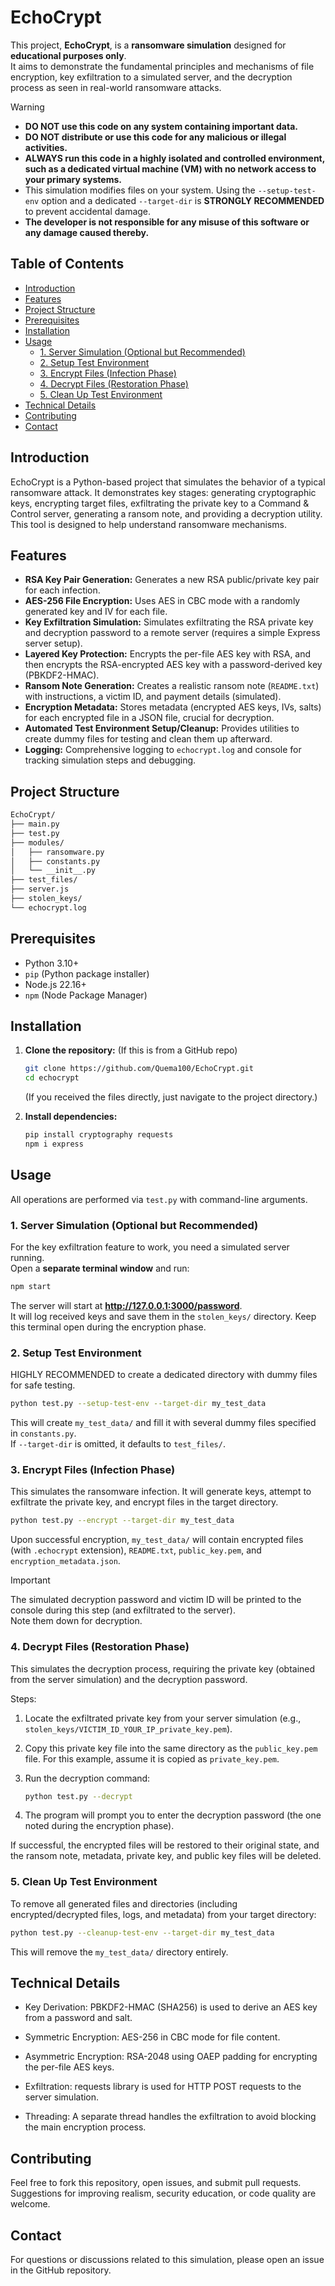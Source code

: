 # EchoCrypt

This project, **EchoCrypt**, is a **ransomware simulation** designed for **educational purposes only**.  
It aims to demonstrate the fundamental principles and mechanisms of file encryption, key exfiltration to a simulated server, and the decryption process as seen in real-world ransomware attacks.  

> [!WARNING]    
> * **DO NOT use this code on any system containing important data.**  
> * **DO NOT distribute or use this code for any malicious or illegal activities.**  
> * **ALWAYS run this code in a highly isolated and controlled environment, such as a dedicated virtual machine (VM) with no network access to your primary systems.**  
> * This simulation modifies files on your system. Using the `--setup-test-env` option and a dedicated `--target-dir` is **STRONGLY RECOMMENDED** to prevent accidental damage.  
> * **The developer is not responsible for any misuse of this software or any damage caused thereby.**  

## Table of Contents

* [Introduction](#introduction)
* [Features](#features)
* [Project Structure](#project-structure)
* [Prerequisites](#prerequisites)
* [Installation](#installation)
* [Usage](#usage)
    * [1. Server Simulation (Optional but Recommended)](#1-Server-Simulation-Optional-but-Recommended)
    * [2. Setup Test Environment](#2-setup-test-environment)
    * [3. Encrypt Files (Infection Phase)](#3-encrypt-files-infection-phase)
    * [4. Decrypt Files (Restoration Phase)](#4-decrypt-files-restoration-phase)
    * [5. Clean Up Test Environment](#5-clean-up-test-environment)
* [Technical Details](#technical-details)
* [Contributing](#contributing)
* [Contact](#contact)

## Introduction

EchoCrypt is a Python-based project that simulates the behavior of a typical ransomware attack. It demonstrates key stages: generating cryptographic keys, encrypting target files, exfiltrating the private key to a Command & Control server, generating a ransom note, and providing a decryption utility. This tool is designed to help understand ransomware mechanisms.

## Features

* **RSA Key Pair Generation:** Generates a new RSA public/private key pair for each infection.
* **AES-256 File Encryption:** Uses AES in CBC mode with a randomly generated key and IV for each file.
* **Key Exfiltration Simulation:** Simulates exfiltrating the RSA private key and decryption password to a remote server (requires a simple Express server setup).
* **Layered Key Protection:** Encrypts the per-file AES key with RSA, and then encrypts the RSA-encrypted AES key with a password-derived key (PBKDF2-HMAC).
* **Ransom Note Generation:** Creates a realistic ransom note (`README.txt`) with instructions, a victim ID, and payment details (simulated).
* **Encryption Metadata:** Stores metadata (encrypted AES keys, IVs, salts) for each encrypted file in a JSON file, crucial for decryption.
* **Automated Test Environment Setup/Cleanup:** Provides utilities to create dummy files for testing and clean them up afterward.
* **Logging:** Comprehensive logging to `echocrypt.log` and console for tracking simulation steps and debugging.

## Project Structure
``` bash
EchoCrypt/
├── main.py   
├── test.py
├── modules/
│   ├── ransomware.py 
│   ├── constants.py 
│   └── __init__.py         
├── test_files/             
├── server.js
├── stolen_keys/            
└── echocrypt.log       
```    

## Prerequisites

* Python 3.10+
* `pip` (Python package installer)
* Node.js 22.16+
* `npm` (Node Package Manager)

## Installation

1.  **Clone the repository:** (If this is from a GitHub repo)
    ```bash
    git clone https://github.com/Quema100/EchoCrypt.git
    cd echocrypt
    ```
    (If you received the files directly, just navigate to the project directory.)

2.  **Install dependencies:**
    ```bash
    pip install cryptography requests 
    npm i express
    ```

## Usage

All operations are performed via `test.py` with command-line arguments.

### 1. Server Simulation (Optional but Recommended)

For the key exfiltration feature to work, you need a simulated server running.    
Open a **separate terminal window** and run:

```bash
npm start
```
The server will start at **http://127.0.0.1:3000/password**.   
It will log received keys and save them in the `stolen_keys/` directory. Keep this terminal open during the encryption phase.

### 2. Setup Test Environment
HIGHLY RECOMMENDED to create a dedicated directory with dummy files for safe testing.

```Bash
python test.py --setup-test-env --target-dir my_test_data
```

This will create `my_test_data/` and fill it with several dummy files specified in `constants.py`.  
If `--target-dir` is omitted, it defaults to `test_files/`.

### 3. Encrypt Files (Infection Phase)

This simulates the ransomware infection.  It will generate keys, attempt to exfiltrate the private key, and encrypt files in the target directory.

```bash
python test.py --encrypt --target-dir my_test_data
```
Upon successful encryption, `my_test_data/` will contain encrypted files (with `.echocrypt` extension), `README.txt`, `public_key.pem`, and `encryption_metadata.json`.

> [!IMPORTANT]
> The simulated decryption password and victim ID will be printed to the console during this step (and exfiltrated to the server).  
> Note them down for decryption. 

### 4. Decrypt Files (Restoration Phase)
This simulates the decryption process, requiring the private key (obtained from the server simulation) and the decryption password.

Steps:

1. Locate the exfiltrated private key from your server simulation (e.g., `stolen_keys/VICTIM_ID_YOUR_IP_private_key.pem`).

2. Copy this private key file into the same directory as the `public_key.pem` file. For this example, assume it is copied as `private_key.pem`.

3. Run the decryption command:

    ```bash
    python test.py --decrypt
    ```
4. The program will prompt you to enter the decryption password (the one noted during the encryption phase).

If successful, the encrypted files will be restored to their original state, and the ransom note, metadata, private key, and public key files will be deleted.

### 5. Clean Up Test Environment

To remove all generated files and directories (including encrypted/decrypted files, logs, and metadata) from your target directory:

```bash
python test.py --cleanup-test-env --target-dir my_test_data
```
This will remove the `my_test_data/` directory entirely.

## Technical Details
* Key Derivation: PBKDF2-HMAC (SHA256) is used to derive an AES key from a password and salt.

* Symmetric Encryption: AES-256 in CBC mode for file content.

* Asymmetric Encryption: RSA-2048 using OAEP padding for encrypting the per-file AES keys.

* Exfiltration: requests library is used for HTTP POST requests to the server simulation.

*  Threading: A separate thread handles the exfiltration to avoid blocking the main encryption process.

## Contributing
Feel free to fork this repository, open issues, and submit pull requests. Suggestions for improving realism, security education, or code quality are welcome.

## Contact
For questions or discussions related to this simulation, please open an issue in the GitHub repository.